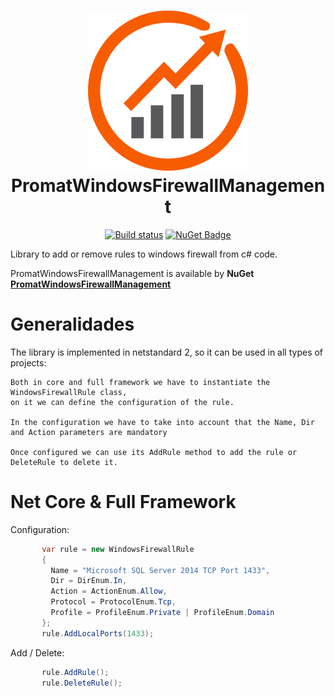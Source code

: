 <h1 align="center">
<img src="https://raw.githubusercontent.com/promatcloud/Branding/master/icons/org/promat.512.png" alt="promat" width="256"/>
 <br/>
 PromatWindowsFirewallManagement
</h1>

<div align="center">

[![Build status](https://ci.appveyor.com/api/projects/status/k3b39mkery9g5ke5?svg=true)](https://ci.appveyor.com/project/promatcloud/promatwindowsfirewallmanagement)
[![NuGet Badge](https://buildstats.info/nuget/PromatWindowsFirewallManagement?includePreReleases=true)](https://www.nuget.org/packages/PromatWindowsFirewallManagement/)

</div>
Library to add or remove rules to windows firewall from c# code.

PromatWindowsFirewallManagement is available by **NuGet [PromatWindowsFirewallManagement](https://www.nuget.org/packages/PromatWindowsFirewallManagement/)**

# Generalidades
The library is implemented in netstandard 2, so it can be used in all types of projects:

	Both in core and full framework we have to instantiate the WindowsFirewallRule class,  
	on it we can define the configuration of the rule.
	
	In the configuration we have to take into account that the Name, Dir and Action parameters are mandatory
	
	Once configured we can use its AddRule method to add the rule or DeleteRule to delete it.

# Net Core & Full Framework
Configuration:

```csharp
       var rule = new WindowsFirewallRule
       {
         Name = "Microsoft SQL Server 2014 TCP Port 1433",
         Dir = DirEnum.In,
         Action = ActionEnum.Allow,
         Protocol = ProtocolEnum.Tcp,
         Profile = ProfileEnum.Private | ProfileEnum.Domain
       };
       rule.AddLocalPorts(1433);
```

Add / Delete:

```csharp
       rule.AddRule();               
       rule.DeleteRule();
```  
